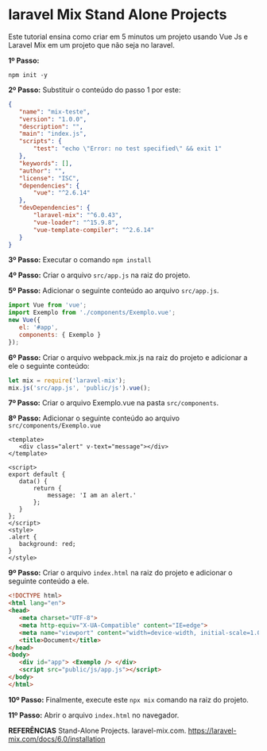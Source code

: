 # laravel Mix Stand Alone Projects

Este tutorial ensina como criar em 5 minutos um projeto usando Vue Js e Laravel Mix em um projeto que não seja no laravel.

__1º Passo:__
```batch
npm init -y
```

__2º Passo:__
Substituir o conteúdo do passo 1 por este:
```json
{
   "name": "mix-teste",
   "version": "1.0.0",
   "description": "",
   "main": "index.js",
   "scripts": {
       "test": "echo \"Error: no test specified\" && exit 1"
   },
   "keywords": [],
   "author": "",
   "license": "ISC",
   "dependencies": {
       "vue": "^2.6.14"
   },
   "devDependencies": {
       "laravel-mix": "^6.0.43",
       "vue-loader": "^15.9.8",
       "vue-template-compiler": "^2.6.14"
   }
}
```

__3º Passo:__
Executar o comando 
```npm install```

__4º Passo:__
Criar o arquivo ``src/app.js`` na raiz do projeto.

__5º Passo:__
Adicionar o seguinte conteúdo ao arquivo ``src/app.js``.
```js
import Vue from 'vue';
import Exemplo from './components/Exemplo.vue';
new Vue({
   el: '#app',
   components: { Exemplo }
});
```

__6º Passo:__
Criar o arquivo  webpack.mix.js na raiz do projeto e adicionar a ele o seguinte conteúdo:
```js
let mix = require('laravel-mix');
mix.js('src/app.js', 'public/js').vue();
```

__7º Passo:__
Criar o arquivo Exemplo.vue na pasta ``src/components``.

__8º Passo:__
Adicionar o seguinte conteúdo ao arquivo ``src/components/Exemplo.vue``
```vue
<template>
   <div class="alert" v-text="message"></div>
</template>
 
<script>
export default {
   data() {
       return {
           message: 'I am an alert.'
       };
   }
};
</script>
<style>
.alert {
   background: red;
}
</style>
```
__9º Passo:__
Criar o arquivo ``index.html`` na raiz do projeto e adicionar o seguinte conteúdo a ele.
```html
<!DOCTYPE html>
<html lang="en">
<head>
   <meta charset="UTF-8">
   <meta http-equiv="X-UA-Compatible" content="IE=edge">
   <meta name="viewport" content="width=device-width, initial-scale=1.0">
   <title>Document</title>
</head>
<body>
   <div id="app"> <Exemplo /> </div>
   <script src="public/js/app.js"></script>
</body>
</html>
```
__10º Passo:__
Finalmente, execute este ``npx mix`` comando na raiz do projeto.

__11º Passo:__
Abrir o arquivo ``index.html`` no navegador.


__REFERÊNCIAS__
Stand-Alone Projects. laravel-mix.com. 
https://laravel-mix.com/docs/6.0/installation
